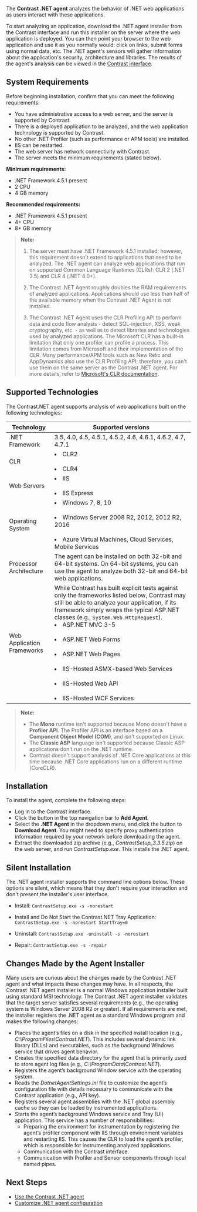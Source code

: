 <!--
title: "Contrast .NET Agent Installation"
description: "Contrast .NET Agent Installation."
tags: "installation agent .NET"
-->

The **Contrast .NET agent** analyzes the behavior of .NET web applications as users interact with these applications.

To start analyzing an application, download the .NET agent installer from the Contrast interface and run this installer on the server where the web application is deployed. You can then point your browser to the web application and use it as you normally would: click on links, submit forms using normal data, etc. The .NET agent's sensors will gather information about the application's security, architecture and libraries. The results of the agent's analysis can be viewed in the [Contrast interface](https://app.contrastsecurity.com).

## System Requirements

Before beginning installation, confirm that you can meet the following requirements:

- You have administrative access to a web server, and the server is supported by Contrast.
- There is a deployed application to be analyzed, and the web application technology is supported by Contrast.
- No other .NET Profiler (such as performance or APM tools) are installed. 
- IIS can be restarted.
- The web server has network connectivity with Contrast. 
- The server meets the minimum requirements (stated below). 

**Minimum requirements:**

* .NET Framework 4.5.1 present
* 2 CPU
* 4 GB memory

**Recommended requirements:**

* .NET Framework 4.5.1 present
* 4+ CPU
* 8+ GB memory  

> **Note:** 
> 1. The server must have .NET Framework 4.5.1 installed; however, this requirement doesn't extend to applications that need to be analyzed. The .NET agent can analyze web applications that run on supported Common Language Runtimes (CLRs): CLR 2 (.NET 3.5) and CLR 4 (.NET 4.0+). 
>
> 2. The Contrast .NET Agent roughly doubles the RAM requirements of analyzed applications. Applications should use less than half of the available memory when the Contrast .NET Agent is not installed. 
>
> 3. The Contrast .NET Agent uses the CLR Profiling API to perform data and code flow analysis - detect SQL-injection, XSS, weak cryptography, etc. - as well as to detect libraries and technologies used by analyzed applications. The Microsoft CLR has a built-in limitation that only one profiler can profile a process. This limitation comes from Microsoft and their implementation of the CLR. Many performance/APM tools such as New Relic and AppDynamics also use the CLR Profiling API; therefore, you can't use them on the same server as the Contrast .NET agent. For more details, refer to [Microsoft's CLR documentation](https://docs.microsoft.com/en-us/dotnet/framework/unmanaged-api/profiling/setting-up-a-profiling-environment).

## Supported Technologies

The Contrast.NET agent supports analysis of web applications built on the following technologies:

| Technology                 | Supported versions                       |
| -------------------------- | ---------------------------------------- |
| .NET Framework             | 3.5, 4.0, 4.5, 4.5.1, 4.5.2, 4.6, 4.6.1, 4.6.2, 4.7, 4.7.1 |
| CLR                        | <li>CLR2</li> <br/> <li>CLR4</li>                       |
| Web Servers                | <li>IIS</li> <br/> <li>IIS Express</li>                 |
| Operating System           | <li>Windows 7, 8, 10</li><br/> <li>Windows Server 2008 R2, 2012, 2012 R2, 2016</li><br/><li>Azure Virtual Machines, Cloud Services, Mobile Services</li> |
| Processor Architecture     | The agent can be installed on both 32-bit and 64-bit systems. On 64-bit systems, you can use the agent to analyze both 32-bit and 64-bit web applications. |
| Web Application Frameworks | While Contrast has built explicit tests against only the frameworks listed below, Contrast may still be able to analyze your application, if its framework simply wraps the typical ASP.NET classes (e.g., `System.Web.HttpRequest`). <br> <li>ASP.NET MVC 3-5</li>  <br /> <li>ASP.NET Web Forms</li><br /> <li>ASP.NET Web Pages</li><br /> <li>IIS-Hosted ASMX-based Web Services</li><br /><li>IIS-Hosted Web API</li><br /><li>IIS-Hosted WCF Services</li> |

>**Note:** 
> * The **Mono** runtime isn't supported because Mono doesn't have a **Profiler API**. The Profiler API is an interface based on a **Component Object Model (COM)**, and isn't supported on Linux.
> * The **Classic ASP** language isn't supported because Classic ASP applications don't run on the .NET runtime. 
> * Contrast doesn't support analysis of .NET Core applications at this time because .NET Core applications run on a different runtime (CoreCLR).

## Installation

To install the agent, complete the following steps:

* Log in to the Contrast interface. 
* Click the button in the top navigation bar to **Add Agent**.
* Select the **.NET Agent** in the dropdown menu, and click the button to **Download Agent**. You might need to specify proxy authentication information required by your network before downloading the agent.
* Extract the downloaded zip archive (e.g., *ContrastSetup_3.3.5.zip*) on the web server, and run *ContrastSetup.exe*. This installs the .NET agent. 

## Silent Installation

The .NET agent installer supports the command line options below. These options are silent, which means that they don't require your interaction and don't present the installer's user interface.

* Install: `ContrastSetup.exe -s -norestart`

* Install and Do Not Start the Contrast.NET Tray Application: `ContrastSetup.exe -s -norestart StartTray=0`

* Uninstall: `ContrastSetup.exe -uninstall -s -norestart`

* Repair: `ContrastSetup.exe -s -repair`


## Changes Made by the Agent Installer

Many users are curious about the changes made by the Contrast .NET agent and what impacts these changes may have. In all respects, the Contrast .NET agent installer is a normal Windows application installer built using standard MSI technology. The Contrast .NET agent installer validates that the target server satisfies several requirements (e.g., the operating system is Windows Server 2008 R2 or greater). If all requirements are met, the installer registers the .NET agent as a standard Windows program and makes the following changes:

- Places the agent’s files on a disk in the specified install location (e.g., *C:\ProgramFiles\Contrast.NET*). This includes several dynamic link library (DLLs) and executables, such as the background Windows service that drives agent behavior. 
- Creates the specified data directory for the agent that is primarily used to store agent log files (e.g., *C:\ProgramData\Contrast.NET*). 
- Registers the agent’s background Window service with the operating system.
- Reads the *DotnetAgentSettings.ini* file to customize the agent’s configuration file with details necessary to communicate with the Contrast application (e.g., API key).
- Registers several agent assemblies with the .NET global assembly cache so they can be loaded by instrumented applications.
- Starts the agent’s background Windows service and Tray (UI) application. This service has a number of responsibilities: 
  - Preparing the environment for instrumentation by registering the agent’s profiler component with IIS through environment variables and restarting IIS. This causes the CLR to load the agent’s profiler, which is responsible for instrumenting analyzed applications. 
  - Communication with the Contrast interface.
  - Communication with Profiler and Sensor components through local named pipes. 

## Next Steps
* [Use the Contrast .NET agent](installation-netusage.html#usage)  
* [Customize .NET agent configuration](installation-netconfig.html)  
